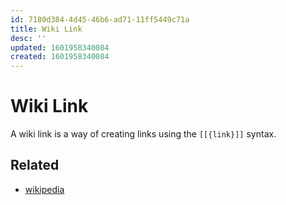 ```yaml
---
id: 7180d384-4d45-46b6-ad71-11ff5449c71a
title: Wiki Link
desc: ''
updated: 1601958340084
created: 1601958340084
---
```


# Wiki Link

A wiki link is a way of creating links using the `[[{link}]]` syntax.

## Related
- [wikipedia](https://en.wikipedia.org/wiki/Help:Link)

